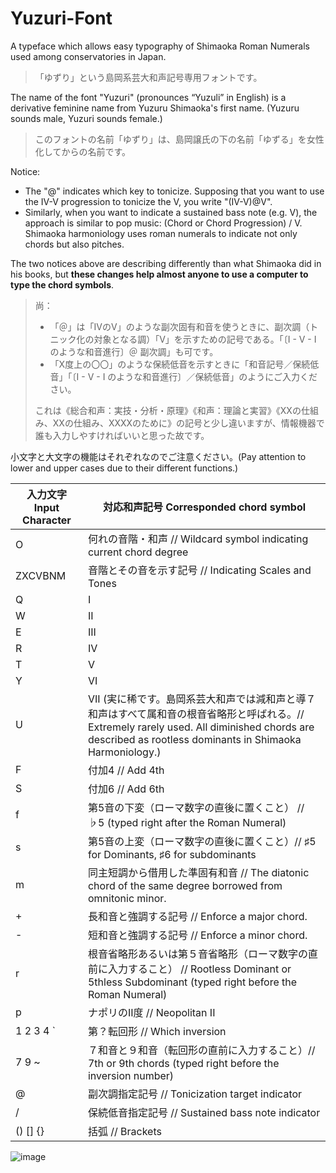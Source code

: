 # Yuzuri-Font

A typeface which allows easy typography of Shimaoka Roman Numerals used among conservatories in Japan.

> 「ゆずり」という島岡系芸大和声記号専用フォントです。

The name of the font "Yuzuri" (pronounces “Yuzuli” in English) is a derivative feminine name from Yuzuru Shimaoka's first name. (Yuzuru sounds male, Yuzuri sounds female.)

> このフォントの名前「ゆずり」は、島岡譲氏の下の名前「ゆずる」を女性化してからの名前です。

Notice:

* The "@" indicates which key to tonicize. Supposing that you want to use the IV-V progression to tonicize the V, you write "(IV-V)@V".
* Similarly, when you want to indicate a sustained bass note (e.g. V), the approach is similar to pop music: (Chord or Chord Progression) / V. Shimaoka harmoniology uses roman numerals to indicate not only chords but also pitches.

The two notices above are describing differently than what Shimaoka did in his books, but **these changes help almost anyone to use a computer to type the chord symbols**.

> 尚：
> 
> * 「＠」は「IVのV」のような副次固有和音を使うときに、副次調（トニック化の対象となる調）「V」を示すための記号である。「〔I - V - I のような和音進行〕＠ 副次調」も可です。
> * 「X度上の〇〇」のような保続低音を示すときに「和音記号／保続低音」「〔I - V - I のような和音進行〕／保続低音」のようにご入力ください。
> 
> これは《総合和声：実技・分析・原理》《和声：理論と実習》《XXの仕組み、XXの仕組み、XXXXのために》の記号と少し違いますが、情報機器で誰も入力しやすければいいと思った故です。

小文字と大文字の機能はそれぞれなのでご注意ください。(Pay attention to lower and upper cases due to their different functions.)

| 入力文字 Input Character 	| 対応和声記号 Corresponded chord symbol                                                          	|
|----------	|------------------------------------------------------------------------------------	|
| O | 何れの音階・和声 // Wildcard symbol indicating current chord degree |
| ZXCVBNM | 音階とその音を示す記号 // Indicating Scales and Tones
| Q        	| I                                                                                  	|
| W        	| II                                                                                 	|
| E        	| III                                                                                	|
| R        	| IV                                                                                 	|
| T        	| V                                                                                  	|
| Y        	| VI                                                                                 	|
| U        	| VII  (実に稀です。島岡系芸大和声では減和声と導７和声はすべて属和音の根音省略形と呼ばれる。// Extremely rarely used. All diminished chords are described as rootless dominants in Shimaoka Harmoniology.)           	|
| F        	| 付加4 // Add 4th                                                                	|
| S        	| 付加6 // Add 6th                                                                   	|
| f        	| 第5音の下変（ローマ数字の直後に置くこと） // ♭5 (typed right after the Roman Numeral)                  	|
| s        	| 第5音の上変（ローマ数字の直後に置くこと）// ♯5 for Dominants, ♯6 for subdominants                	|
| m        	| 同主短調から借用した準固有和音 // The diatonic chord of the same degree borrowed from omnitonic minor.        	|
| +        	| 長和音と強調する記号 // Enforce a major chord. 	|
| -        	| 短和音と強調する記号 // Enforce a minor chord. 	|
| r        	| 根音省略形あるいは第５音省略形（ローマ数字の直前に入力すること） // Rootless Dominant or 5thless Subdominant (typed right before the Roman Numeral)    	|
| p        	| ナポリのII度  // Neopolitan II                                                                     	|
| 1 2 3 4 \` | 第？転回形  // Which inversion                                                    	|
| 7 9 ~ 	| ７和音と９和音（転回形の直前に入力すること）// 7th or 9th chords (typed right before the inversion number)      	|
| @        	| 副次調指定記号 // Tonicization target indicator   	|
| /        	| 保続低音指定記号 // Sustained bass note indicator       	|
| () [] {} 	| 括弧   // Brackets             	|

![image](https://user-images.githubusercontent.com/3164826/123732411-74d55c80-d8cc-11eb-8cc5-5eac260a2e0f.png)
